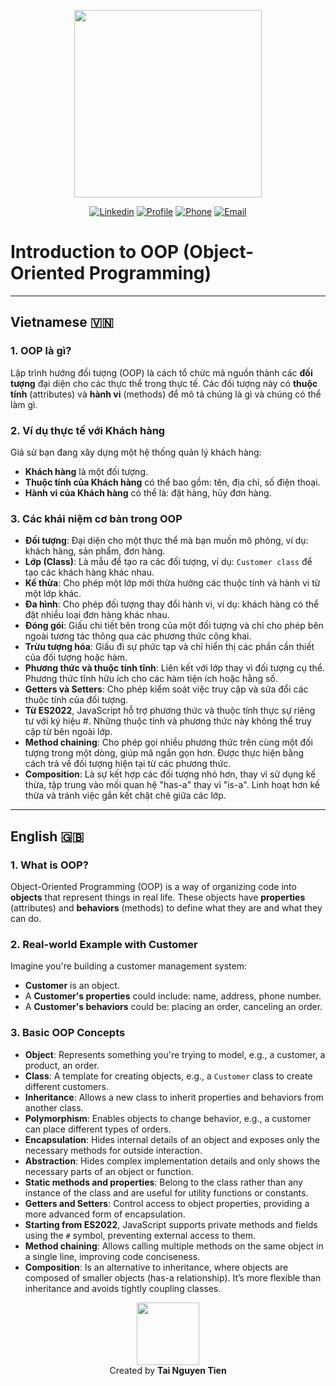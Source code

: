 <p align="center"><a href="https://profile-forme.com/" target="_blank"><img src="https://res.cloudinary.com/ecommerce2021/image/upload/v1659065987/avatar/logo_begsn1.png" width="300"></a></p>

<p align="center">
<a href="https://www.linkedin.com/in/tai-nguyen-tien-787545213/"><img src="https://img.icons8.com/color/48/000000/linkedin-circled--v1.png" alt="Linkedin"></a>
<a href="https://profile-forme.surge.sh"><img src="https://img.icons8.com/color/48/000000/internet--v1.png" alt="Profile"></a>
<a href="tel:0798805741"><img src="https://img.icons8.com/color/48/000000/apple-phone.png" alt="Phone"></a>
<a href="mailto:nguyentientai10@gmail.com"><img src="https://img.icons8.com/fluency/48/000000/send-mass-email.png" alt="Email"></a>
</p>

# Introduction to OOP (Object-Oriented Programming)

---

## Vietnamese 🇻🇳

### 1. OOP là gì?

Lập trình hướng đối tượng (OOP) là cách tổ chức mã nguồn thành các **đối tượng** đại diện cho các thực thể trong thực tế. Các đối tượng này có **thuộc tính** (attributes) và **hành vi** (methods) để mô tả chúng là gì và chúng có thể làm gì.

### 2. Ví dụ thực tế với Khách hàng

Giả sử bạn đang xây dựng một hệ thống quản lý khách hàng:

- **Khách hàng** là một đối tượng.
- **Thuộc tính của Khách hàng** có thể bao gồm: tên, địa chỉ, số điện thoại.
- **Hành vi của Khách hàng** có thể là: đặt hàng, hủy đơn hàng.

### 3. Các khái niệm cơ bản trong OOP

- **Đối tượng**: Đại diện cho một thực thể mà bạn muốn mô phỏng, ví dụ: khách hàng, sản phẩm, đơn hàng.
- **Lớp (Class)**: Là mẫu để tạo ra các đối tượng, ví dụ: `Customer class` để tạo các khách hàng khác nhau.
- **Kế thừa**: Cho phép một lớp mới thừa hưởng các thuộc tính và hành vi từ một lớp khác.
- **Đa hình**: Cho phép đối tượng thay đổi hành vi, ví dụ: khách hàng có thể đặt nhiều loại đơn hàng khác nhau.
- **Đóng gói**: Giấu chi tiết bên trong của một đối tượng và chỉ cho phép bên ngoài tương tác thông qua các phương thức công khai.
- **Trừu tượng hóa**: Giấu đi sự phức tạp và chỉ hiển thị các phần cần thiết của đối tượng hoặc hàm.
- **Phương thức và thuộc tính tĩnh**: Liên kết với lớp thay vì đối tượng cụ thể. Phương thức tĩnh hữu ích cho các hàm tiện ích hoặc hằng số.
- **Getters và Setters**: Cho phép kiểm soát việc truy cập và sửa đổi các thuộc tính của đối tượng.
- **Từ ES2022**, JavaScript hỗ trợ phương thức và thuộc tính thực sự riêng tư với ký hiệu #. Những thuộc tính và phương thức này không thể truy cập từ bên ngoài lớp.
- **Method chaining**: Cho phép gọi nhiều phương thức trên cùng một đối tượng trong một dòng, giúp mã ngắn gọn hơn. Được thực hiện bằng cách trả về đối tượng hiện tại từ các phương thức.
- **Composition**: Là sự kết hợp các đối tượng nhỏ hơn, thay vì sử dụng kế thừa, tập trung vào mối quan hệ "has-a" thay vì "is-a". Linh hoạt hơn kế thừa và tránh việc gắn kết chặt chẽ giữa các lớp.

---

## English 🇬🇧

### 1. What is OOP?

Object-Oriented Programming (OOP) is a way of organizing code into **objects** that represent things in real life. These objects have **properties** (attributes) and **behaviors** (methods) to define what they are and what they can do.

### 2. Real-world Example with Customer

Imagine you're building a customer management system:

- **Customer** is an object.
- A **Customer's properties** could include: name, address, phone number.
- A **Customer's behaviors** could be: placing an order, canceling an order.

### 3. Basic OOP Concepts

- **Object**: Represents something you're trying to model, e.g., a customer, a product, an order.
- **Class**: A template for creating objects, e.g., a `Customer` class to create different customers.
- **Inheritance**: Allows a new class to inherit properties and behaviors from another class.
- **Polymorphism**: Enables objects to change behavior, e.g., a customer can place different types of orders.
- **Encapsulation**: Hides internal details of an object and exposes only the necessary methods for outside interaction.
- **Abstraction**: Hides complex implementation details and only shows the necessary parts of an object or function.
- **Static methods and properties**: Belong to the class rather than any instance of the class and are useful for utility functions or constants.
- **Getters and Setters**: Control access to object properties, providing a more advanced form of encapsulation.
- **Starting from ES2022**, JavaScript supports private methods and fields using the `#` symbol, preventing external access to them.
- **Method chaining**: Allows calling multiple methods on the same object in a single line, improving code conciseness.
- **Composition**: Is an alternative to inheritance, where objects are composed of smaller objects (has-a relationship). It’s more flexible than inheritance and avoids tightly coupling classes.

<p align="center">
  <a href="https://profile-forme.com/" target="_blank"><img src="https://res.cloudinary.com/ecommerce2021/image/upload/v1659065987/avatar/logo_begsn1.png" width="100"></a>
  <br/>
  Created by <strong>Tai Nguyen Tien</strong>
</p>
